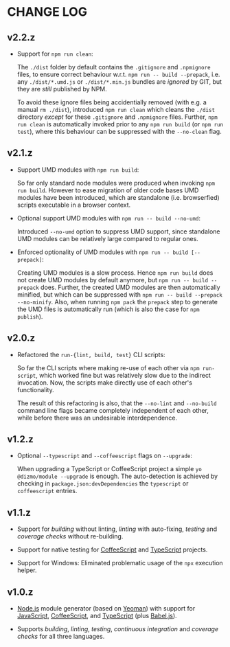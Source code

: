 # CHANGE LOG

## v2.2.z

* Support for `npm run clean`:

    The `./dist` folder by default contains the `.gitignore` and `.npmignore` files, to ensure correct behaviour w.r.t. `npm run -- build --prepack`, i.e. any `./dist/*.umd.js` or `./dist/*.min.js` bundles are *ignored* by GIT, but they are *still* published by NPM.

    To avoid these ignore files being accidentially removed (with e.g. a manual `rm ./dist`), introduced `npm run clean` which cleans the `./dist` directory *except* for these `.gitignore` and `.npmignore` files. Further, `npm run clean` is automatically invoked prior to any `npm run build` (or `npm run test`), where this behaviour can be suppressed with the `--no-clean` flag.

## v2.1.z

* Support UMD modules with `npm run build`:

    So far only standard node modules were produced when invoking `npm run build`. However to ease migration of older code bases UMD modules have been introduced, which are standalone (i.e. browserfied) scripts executable in a browser context.

* Optional support UMD modules with `npm run -- build --no-umd`:

    Introduced `--no-umd` option to suppress UMD support, since standalone UMD modules can be relatively large compared to regular ones.

* Enforced optionality of UMD modules with `npm run -- build [--prepack]`:

    Creating UMD modules is a slow process. Hence `npm run build` does not create UMD modules by default anymore, but `npm run -- build --prepack` does. Further, the created UMD modules are then automatically minified, but which can be suppressed with `npm run -- build --prepack --no-minify`. Also, when running `npm pack` the `prepack` step to generate the UMD files is automatically run (which is also the case for `npm publish`).

## v2.0.z

* Refactored the `run-{lint, build, test}` CLI scripts:

    So far the CLI scripts where making re-use of each other via `npm run-script`, which worked fine but was relatively slow due to the indirect invocation. Now, the scripts make directly use of each other's functionality.

    The result of this refactoring is also, that the `--no-lint` and `--no-build` command line flags became completely independent of each other, while before there was an undesirable interdependence.

## v1.2.z

* Optional `--typescript` and `--coffeescript` flags on `--upgrade`:

    When upgrading a TypeScript or CoffeeScript project a simple `yo @dizmo/module --upgrade` is enough. The auto-detection is achieved by checking in `package.json:devDependencies` the `typescript` or `coffeescript` entries.

## v1.1.z

* Support for *building* without linting, *linting* with auto-fixing, *testing* and *coverage checks* without re-building.

* Support for native testing for [CoffeeScript] and [TypeScript] projects.

* Support for Windows: Eliminated problematic usage of the `npx` execution helper.

## v1.0.z

* [Node.js] module generator (based on [Yeoman]) with support for [JavaScript], [CoffeeScript], and [TypeScript] (plus [Babel.js]).

* Supports *building*, *linting*, *testing*, *continuous integration* and *coverage checks* for all three languages.

[Babel.js]: http://babeljs.io
[CoffeeScript]: http://coffeescript.org
[JavaScript]: https://www.ecma-international.org
[Node.js]: https://nodejs.org
[TypeScript]: http://www.typescriptlang.org
[Yeoman]: http://yeoman.io
